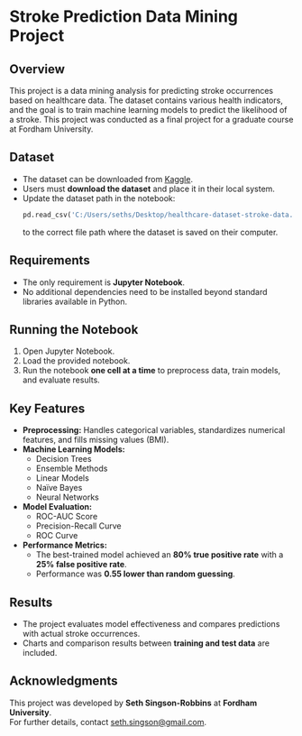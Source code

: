# Stroke Prediction Data Mining Project

## Overview
This project is a data mining analysis for predicting stroke occurrences based on healthcare data. The dataset contains various health indicators, and the goal is to train machine learning models to predict the likelihood of a stroke. This project was conducted as a final project for a graduate course at Fordham University.

## Dataset
- The dataset can be downloaded from [Kaggle](https://www.kaggle.com/datasets/fedesoriano/stroke-prediction-dataset).
- Users must **download the dataset** and place it in their local system.
- Update the dataset path in the notebook:
  ```python
  pd.read_csv('C:/Users/seths/Desktop/healthcare-dataset-stroke-data.csv')
  ```
  to the correct file path where the dataset is saved on their computer.

## Requirements
- The only requirement is **Jupyter Notebook**.
- No additional dependencies need to be installed beyond standard libraries available in Python.

## Running the Notebook
1. Open Jupyter Notebook.
2. Load the provided notebook.
3. Run the notebook **one cell at a time** to preprocess data, train models, and evaluate results.

## Key Features
- **Preprocessing:** Handles categorical variables, standardizes numerical features, and fills missing values (BMI).
- **Machine Learning Models:**
  - Decision Trees
  - Ensemble Methods
  - Linear Models
  - Naïve Bayes
  - Neural Networks
- **Model Evaluation:**
  - ROC-AUC Score
  - Precision-Recall Curve
  - ROC Curve
- **Performance Metrics:**
  - The best-trained model achieved an **80% true positive rate** with a **25% false positive rate**.
  - Performance was **0.55 lower than random guessing**.

## Results
- The project evaluates model effectiveness and compares predictions with actual stroke occurrences.
- Charts and comparison results between **training and test data** are included.

## Acknowledgments
This project was developed by **Seth Singson-Robbins** at **Fordham University**.  
For further details, contact [seth.singson@gmail.com](mailto:seth.singson@gmail.com).
